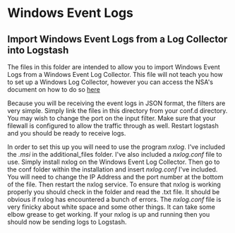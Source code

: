 # Windows Event Logs

## Import Windows Event Logs from a Log Collector into Logstash

The files in this folder are intended to allow you to import Windows Event Logs from a Windows Event Log Collector.  This file will not teach you how to set up a Windows Log Collector, however you can access the NSA's document on how to do so [here](https://www.nsa.gov/ia/_files/app/spotting_the_adversary_with_windows_event_log_monitoring.pdf)

Because you will be receiving the event logs in JSON format, the filters are very simple.  Simply link the files in this directory from your conf.d directory.  You may wish to change the port on the input filter.  Make sure that your filewall is configured to allow the traffic through as well.  Restart logstash and you should be ready to receive logs.

In order to set this up you will need to use the program *nxlog*.  I've included the *.msi* in the additional_files folder.  I've also included a *nxlog.conf* file to use.  Simply install nxlog on the Windows Event Log Collector.  Then go to the conf folder within the installation and insert *nxlog.conf* I've included.  You will need to change the IP Address and the port number at the bottom of the file.  Then restart the nxlog service.  To ensure that nxlog is working properly you should check in the <replace with proper directory> folder and read the .txt file.  It should be obvious if nxlog has encountered a bunch of errors.  The *nxlog.conf* file is very finicky about white space and some other things.  It can take some elbow grease to get working.  If your nxlog is up and running then you should now be sending logs to Logstash.




